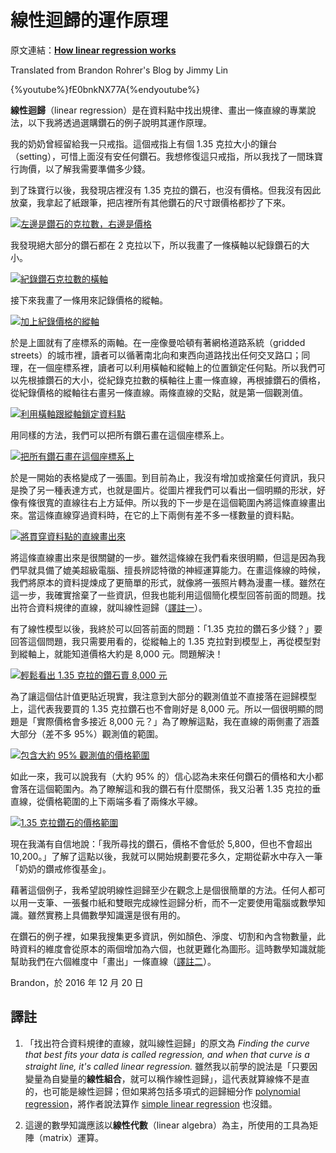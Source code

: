 # 線性迴歸的運作原理

原文連結：[**How linear regression works**](https://brohrer.github.io/how_linear_regression_works.html)

Translated from Brandon Rohrer's Blog by Jimmy Lin

{%youtube%}fE0bnkNX77A{%endyoutube%}


**線性迴歸**（linear regression）是在資料點中找出規律、畫出一條直線的專業說法，以下我將透過選購鑽石的例子說明其運作原理。

我的奶奶曾經留給我一只戒指。這個戒指上有個 1.35 克拉大小的鑲台（setting），可惜上面沒有安任何鑽石。我想修復這只戒指，所以我找了一間珠寶行詢價，以了解我需要準備多少錢。

到了珠寶行以後，我發現店裡沒有 1.35 克拉的鑽石，也沒有價格。但我沒有因此放棄，我拿起了紙跟筆，把店裡所有其他鑽石的尺寸跟價格都抄了下來。

[![](https://brohrer.github.io/images/linear_regression/linear_regression_1.png "左邊是鑽石的克拉數，右邊是價格")](https://youtu.be/fE0bnkNX77A)

我發現絕大部分的鑽石都在 2 克拉以下，所以我畫了一條橫軸以紀錄鑽石的大小。

[![](https://brohrer.github.io/images/linear_regression/linear_regression_2.png "紀錄鑽石克拉數的橫軸")](https://youtu.be/fE0bnkNX77A?t=1m10s)

接下來我畫了一條用來記錄價格的縱軸。

[![](https://brohrer.github.io/images/linear_regression/linear_regression_3.png "加上紀錄價格的縱軸")](https://youtu.be/fE0bnkNX77A?t=1m24s)

於是上圖就有了座標系的兩軸。在一座像曼哈頓有著網格道路系統（gridded streets）的城市裡，讀者可以循著南北向和東西向道路找出任何交叉路口；同理，在一個座標系裡，讀者可以利用橫軸和縱軸上的位置鎖定任何點。所以我們可以先根據鑽石的大小，從紀錄克拉數的橫軸往上畫一條直線，再根據鑽石的價格，從紀錄價格的縱軸往右畫另一條直線。兩條直線的交點，就是第一個觀測值。

[![](https://brohrer.github.io/images/linear_regression/linear_regression_4.png "利用橫軸跟縱軸鎖定資料點")](https://youtu.be/fE0bnkNX77A?t=1m39s)

用同樣的方法，我們可以把所有鑽石畫在這個座標系上。

[![](https://brohrer.github.io/images/linear_regression/linear_regression_5.png "把所有鑽石畫在這個座標系上")](https://youtu.be/fE0bnkNX77A?t=2m08s)

於是一開始的表格變成了一張圖。到目前為止，我沒有增加或捨棄任何資訊，我只是換了另一種表達方式，也就是圖片。從圖片裡我們可以看出一個明顯的形狀，好像有條很寬的直線往右上方延伸。所以我的下一步是在這個範圍內將這條直線畫出來。當這條直線穿過資料時，在它的上下兩側有差不多一樣數量的資料點。

[![](https://brohrer.github.io/images/linear_regression/linear_regression_6.png "將貫穿資料點的直線畫出來")](https://youtu.be/fE0bnkNX77A?t=3m25s)

將這條直線畫出來是很關鍵的一步。雖然這條線在我們看來很明顯，但這是因為我們早就具備了媲美超級電腦、擅長辨認特徵的神經運算能力。在畫這條線的時候，我們將原本的資料提煉成了更簡單的形式，就像將一張照片轉為漫畫一樣。雖然在這一步，我確實捨棄了一些資訊，但我也能利用這個簡化模型回答前面的問題。找出符合資料規律的直線，就叫線性迴歸（[譯註一](#譯註)）。

有了線性模型以後，我終於可以回答前面的問題：「1.35 克拉的鑽石多少錢？」要回答這個問題，我只需要用看的，從縱軸上的 1.35 克拉對到模型上，再從模型對到縱軸上，就能知道價格大約是 8,000 元。問題解決！

[![](https://brohrer.github.io/images/linear_regression/linear_regression_7.png "輕鬆看出 1.35 克拉的鑽石賣 8,000 元")](https://youtu.be/fE0bnkNX77A?t=5m24s)

為了讓這個估計值更貼近現實，我注意到大部分的觀測值並不直接落在迴歸模型上，這代表我要買的 1.35 克拉鑽石也不會剛好是 8,000 元。所以一個很明顯的問題是「實際價格會多接近 8,000 元？」為了瞭解這點，我在直線的兩側畫了涵蓋大部分（差不多 95%）觀測值的範圍。

[![](https://brohrer.github.io/images/linear_regression/linear_regression_8.png "包含大約 95% 觀測值的價格範圍")](https://youtu.be/fE0bnkNX77A?t=6m00s)

如此一來，我可以說我有（大約 95% 的）信心認為未來任何鑽石的價格和大小都會落在這個範圍內。為了瞭解這和我的鑽石有什麼關係，我又沿著 1.35 克拉的垂直線，從價格範圍的上下兩端多看了兩條水平線。

[![](https://brohrer.github.io/images/linear_regression/linear_regression_9.png "1.35 克拉鑽石的價格範圍")](https://youtu.be/fE0bnkNX77A?t=6m44s)

現在我滿有自信地說：「我所尋找的鑽石，價格不會低於 5,800，但也不會超出 10,200。」了解了這點以後，我就可以開始規劃要花多久，定期從薪水中存入一筆「奶奶的鑽戒修復基金」。

藉著這個例子，我希望說明線性迴歸至少在觀念上是個很簡單的方法。任何人都可以用一支筆、一張餐巾紙和雙眼完成線性迴歸分析，而不一定要使用電腦或數學知識。雖然實務上具備數學知識還是很有用的。

在鑽石的例子裡，如果我搜集更多資訊，例如顏色、淨度、切割和內含物數量，此時資料的維度會從原本的兩個增加為六個，也就更難化為圖形。這時數學知識就能幫助我們在六個維度中「畫出」一條直線（[譯註二](#譯註)）。

Brandon，於 2016 年 12 月 20 日

## 譯註

1. 「找出符合資料規律的直線，就叫線性迴歸」的原文為 *Finding the curve that best fits your data is called regression, and when that curve is a straight line, it's called linear regression.* 雖然我以前學的說法是「只要因變量為自變量的**線性組合**，就可以稱作線性迴歸」，這代表就算線條不是直的，也可能是線性迴歸；但如果將包括多項式的迴歸細分作 [polynomial regression](https://en.wikipedia.org/wiki/Polynomial_regression)，將作者說法算作 [simple linear regression](https://en.wikipedia.org/wiki/Simple_linear_regression) 也沒錯。

2. 這邊的數學知識應該以**線性代數**（linear algebra）為主，所使用的工具為矩陣（matrix）運算。


